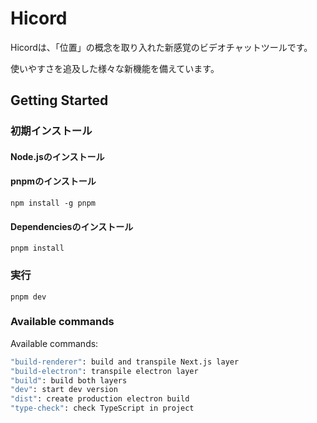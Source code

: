 # Hicord
Hicordは、「位置」の概念を取り入れた新感覚のビデオチャットツールです。

使いやすさを追及した様々な新機能を備えています。

## Getting Started

### 初期インストール

#### Node.jsのインストール

#### pnpmのインストール
```
npm install -g pnpm
```

#### Dependenciesのインストール
```
pnpm install
```

### 実行
```
pnpm dev
```


### Available commands
Available commands:

```bash
"build-renderer": build and transpile Next.js layer
"build-electron": transpile electron layer
"build": build both layers
"dev": start dev version
"dist": create production electron build
"type-check": check TypeScript in project
```

